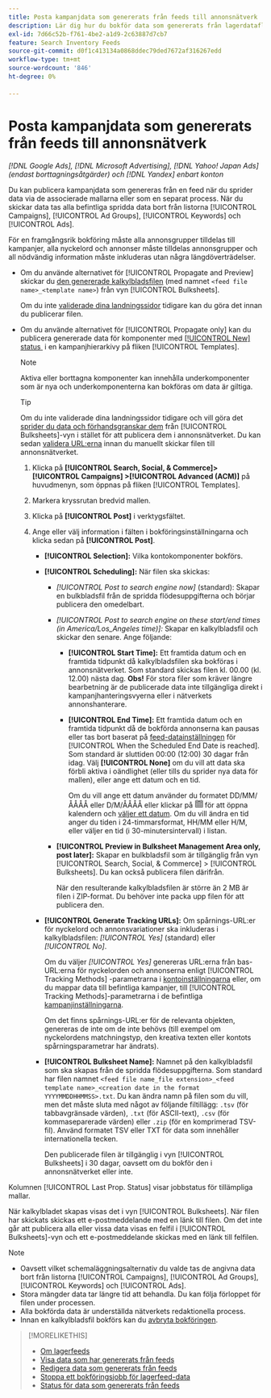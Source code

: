 ```yaml
---
title: Posta kampanjdata som genererats från feeds till annonsnätverk
description: Lär dig hur du bokför data som genererats från lagerdataflöden till annonsnätverk.
exl-id: 7d66c52b-f761-4be2-a1d9-2c63887d7cb7
feature: Search Inventory Feeds
source-git-commit: d0f1c413134a0868ddec79ded7672af316267edd
workflow-type: tm+mt
source-wordcount: '846'
ht-degree: 0%

---
```


# Posta kampanjdata som genererats från feeds till annonsnätverk

*[!DNL Google Ads], [!DNL Microsoft Advertising], [!DNL Yahoo! Japan Ads] (endast borttagningsåtgärder) och [!DNL Yandex] enbart konton*

Du kan publicera kampanjdata som genereras från en feed när du sprider data via de associerade mallarna eller som en separat process. När du skickar data tas alla befintliga spridda data bort från listorna [!UICONTROL Campaigns], [!UICONTROL Ad Groups], [!UICONTROL Keywords] och [!UICONTROL Ads].

För en framgångsrik bokföring måste alla annonsgrupper tilldelas till kampanjer, alla nyckelord och annonser måste tilldelas annonsgrupper och all nödvändig information måste inkluderas utan några längdöverträdelser.

* Om du använde alternativet för [!UICONTROL Propagate and Preview] skickar du [den genererade kalkylbladsfilen](/help/search-social-commerce/campaign-management/bulksheets/bulksheet-post.md) (med namnet `<feed file name>_<template name>`) från vyn [!UICONTROL Bulksheets].

  Om du inte [validerade dina landningssidor](/help/search-social-commerce/campaign-management/bulksheets/bulksheet-validate-landing-pages.md) tidigare kan du göra det innan du publicerar filen.

* Om du använde alternativet för [!UICONTROL Propagate only] kan du publicera genererade data för komponenter med [[!UICONTROL New] status &#x200B;](propagated-data-status.md) i en kampanjhierarkivy på fliken [!UICONTROL Templates].

  >[!NOTE]
  >
  >Aktiva eller borttagna komponenter kan innehålla underkomponenter som är nya och underkomponenterna kan bokföras om data är giltiga.

  >[!TIP]
  >
  >Om du inte validerade dina landningssidor tidigare och vill göra det [sprider du data och förhandsgranskar dem](feed-data-propagate.md) från [!UICONTROL Bulksheets]-vyn i stället för att publicera dem i annonsnätverket. Du kan sedan [validera URL:erna](/help/search-social-commerce/campaign-management/bulksheets/bulksheet-validate-landing-pages.md) innan du manuellt skickar filen till annonsnätverket.

   1. Klicka på **[!UICONTROL Search, Social, & Commerce]> [!UICONTROL Campaigns] >[!UICONTROL Advanced (ACM)]** på huvudmenyn, som öppnas på fliken [!UICONTROL Templates].

   1. Markera kryssrutan bredvid mallen.

   1. Klicka på **[!UICONTROL Post]** i verktygsfältet.

   1. Ange eller välj information i fälten i bokföringsinställningarna och klicka sedan på **[!UICONTROL Post]**.

      * **[!UICONTROL Selection]:** Vilka kontokomponenter bokförs.

      * **[!UICONTROL Scheduling]:** När filen ska skickas:

         * *[!UICONTROL Post to search engine now]* (standard): Skapar en bulkbladsfil från de spridda flödesuppgifterna och börjar publicera den omedelbart.

         * *[!UICONTROL Post to search engine on these start/end times (in America/Los_Angeles time)]:* Skapar en kalkylbladsfil och skickar den senare. Ange följande:

            * **[!UICONTROL Start Time]:** Ett framtida datum och en framtida tidpunkt då kalkylbladsfilen ska bokföras i annonsnätverket. Som standard skickas filen kl. 00.00 (kl. 12.00) nästa dag. **Obs!** För stora filer som kräver längre bearbetning är de publicerade data inte tillgängliga direkt i kampanjhanteringsvyerna eller i nätverkets annonshanterare.

            * **[!UICONTROL End Time]:** Ett framtida datum och en framtida tidpunkt då de bokförda annonserna kan pausas eller tas bort baserat på [feed-datainställningen](feed-settings-manage.md#feed-data-settings) för [!UICONTROL When the Scheduled End Date is reached]. Som standard är sluttiden 00:00 (12:00) 30 dagar från idag. Välj **[!UICONTROL None]** om du vill att data ska förbli aktiva i oändlighet (eller tills du sprider nya data för mallen), eller ange ett datum och en tid.

              Om du vill ange ett datum använder du formatet DD/MM/ÅÅÅÅ eller D/M/ÅÅÅÅ eller klickar på ![Kalender](/help/search-social-commerce/assets/calendar.png "Kalender") för att öppna kalendern och [väljer ett datum](/help/search-social-commerce/common-tasks/navigation-editing-selection/calendar.md). Om du vill ändra en tid anger du tiden i 24-timmarsformat, HH/MM eller H/M, eller väljer en tid (i 30-minutersintervall) i listan.

         * **[!UICONTROL Preview in Bulksheet Management Area only, post later]:** Skapar en bulkbladsfil som är tillgänglig från vyn [!UICONTROL Search, Social, & Commerce] > [!UICONTROL Bulksheets]. Du kan också publicera filen därifrån.

           När den resulterande kalkylbladsfilen är större än 2 MB är filen i ZIP-format. Du behöver inte packa upp filen för att publicera den.

      * **[!UICONTROL Generate Tracking URLs]:** Om spårnings-URL:er för nyckelord och annonsvariationer ska inkluderas i kalkylbladsfilen: *[!UICONTROL Yes]* (standard) eller *[!UICONTROL No]*.

        Om du väljer *[!UICONTROL Yes]* genereras URL:erna från bas-URL:erna för nyckelorden och annonserna enligt [!UICONTROL Tracking Methods] -parametrarna i [kontoinställningarna](/help/search-social-commerce/campaign-management/accounts/ad-network-account-manage.md) eller, om du mappar data till befintliga kampanjer, till [!UICONTROL Tracking Methods]-parametrarna i de befintliga [kampanjinställningarna](/help/search-social-commerce/campaign-management/campaigns/campaign-manage.md).

        Om det finns spårnings-URL:er för de relevanta objekten, genereras de inte om de inte behövs (till exempel om nyckelordens matchningstyp, den kreativa texten eller kontots spårningsparametrar har ändrats).

      * **[!UICONTROL Bulksheet Name]:** Namnet på den kalkylbladsfil som ska skapas från de spridda flödesuppgifterna. Som standard har filen namnet `<feed file name_file extension>_<feed template name>_<creation date in the format YYYYMMDDHHMMSS>.txt`. Du kan ändra namn på filen som du vill, men det måste sluta med något av följande filtillägg: `.tsv` (för tabbavgränsade värden), `.txt` (för ASCII-text), `.csv` (för kommaseparerade värden) eller `.zip` (för en komprimerad TSV-fil). Använd formatet TSV eller TXT för data som innehåller internationella tecken.

        Den publicerade filen är tillgänglig i vyn [!UICONTROL Bulksheets] i 30 dagar, oavsett om du bokför den i annonsnätverket eller inte.

Kolumnen [!UICONTROL Last Prop. Status] visar jobbstatus för tillämpliga mallar.

När kalkylbladet skapas visas det i vyn [!UICONTROL Bulksheets]. När filen har skickats skickas ett e-postmeddelande med en länk till filen. Om det inte går att publicera alla eller vissa data visas en felfil i [!UICONTROL Bulksheets]-vyn och ett e-postmeddelande skickas med en länk till felfilen.

>[!NOTE]
>
>* Oavsett vilket schemaläggningsalternativ du valde tas de angivna data bort från listorna [!UICONTROL Campaigns], [!UICONTROL Ad Groups], [!UICONTROL Keywords] och [!UICONTROL Ads].
>* Stora mängder data tar längre tid att behandla. Du kan följa förloppet för filen under processen.
>* Alla bokförda data är underställda nätverkets redaktionella process.
>* Innan en kalkylbladsfil bokförs kan du [avbryta bokföringen](/help/search-social-commerce/campaign-management/bulksheets/bulksheet-stop-job.md).

>[!MORELIKETHIS]
>
>* [Om lagerfeeds](inventory-feeds-about.md)
>* [Visa data som har genererats från feeds](propagated-data-view.md)
>* [Redigera data som genererats från feeds](propagated-data-edit.md)
>* [Stoppa ett bokföringsjobb för lagerfeed-data](stop-job.md)
>* [Status för data som genererats från feeds](propagated-data-status.md)
